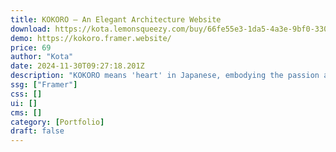 ```yaml
---
title: KOKORO — An Elegant Architecture Website
download: https://kota.lemonsqueezy.com/buy/66fe55e3-1da5-4a3e-9bf0-330cfb8fadb3
demo: https://kokoro.framer.website/
price: 69
author: "Kota"
date: 2024-11-30T09:27:18.201Z
description: "KOKORO means 'heart' in Japanese, embodying the passion and dedication that every architect, artist, and creative pours into their craft. KOKORO was designed to reflect this spirit, showcasing your work with heartfelt precision"
ssg: ["Framer"]
css: []
ui: []
cms: []
category: [Portfolio]
draft: false
---
```

